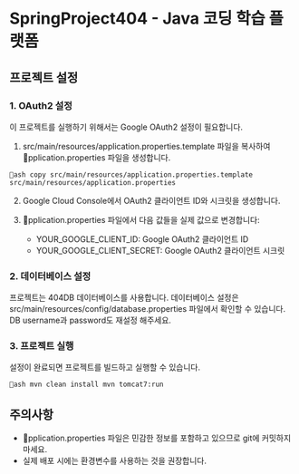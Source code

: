 ﻿# SpringProject404 - Java 코딩 학습 플랫폼

## 프로젝트 설정

### 1. OAuth2 설정

이 프로젝트를 실행하기 위해서는 Google OAuth2 설정이 필요합니다.

1. src/main/resources/application.properties.template 파일을 복사하여 pplication.properties 파일을 생성합니다.

`ash
copy src/main/resources/application.properties.template src/main/resources/application.properties
`

2. Google Cloud Console에서 OAuth2 클라이언트 ID와 시크릿을 생성합니다.

3. pplication.properties 파일에서 다음 값들을 실제 값으로 변경합니다:
   - YOUR_GOOGLE_CLIENT_ID: Google OAuth2 클라이언트 ID
   - YOUR_GOOGLE_CLIENT_SECRET: Google OAuth2 클라이언트 시크릿

### 2. 데이터베이스 설정

프로젝트는 404DB 데이터베이스를 사용합니다. 데이터베이스 설정은 src/main/resources/config/database.properties 파일에서 확인할 수 있습니다.
DB username과 password도 재설정 해주세요.

### 3. 프로젝트 실행

설정이 완료되면 프로젝트를 빌드하고 실행할 수 있습니다.

`ash
mvn clean install
mvn tomcat7:run
`

## 주의사항

- pplication.properties 파일은 민감한 정보를 포함하고 있으므로 git에 커밋하지 마세요.
- 실제 배포 시에는 환경변수를 사용하는 것을 권장합니다.
